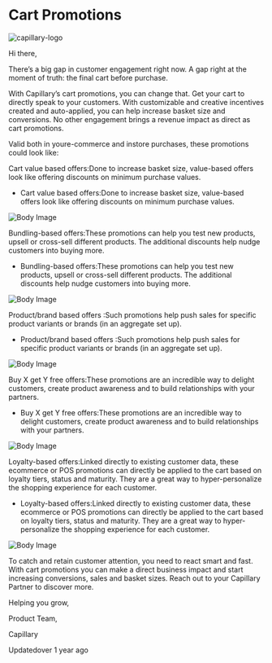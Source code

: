 # Cart Promotions

![capillary-logo](https://s3.amazonaws.com/fileservice.in/intouch_creative_assets/a050887c-3d65-40aa-913e-a75060ae.png)

Hi there,

There’s a big gap in customer engagement right now. A gap right at the moment of truth: the final cart before purchase.

With Capillary’s cart promotions, you can change that. Get your cart to directly speak to your customers. With customizable and creative incentives created and auto-applied, you can help increase basket size and conversions. No other engagement brings a revenue impact as direct as cart promotions.

Valid both in youre-commerce and instore purchases, these promotions could look like:

Cart value based offers:Done to increase basket size, value-based offers look like offering discounts on minimum purchase values.

- Cart value based offers:Done to increase basket size, value-based offers look like offering discounts on minimum purchase values.

![Body Image](https://s3.amazonaws.com/fileservice.in/intouch_creative_assets/5c64e196-e863-4df1-8c41-5eba085e.png)

Bundling-based offers:These promotions can help you test new products, upsell or cross-sell different products. The additional discounts help nudge customers into buying more.

- Bundling-based offers:These promotions can help you test new products, upsell or cross-sell different products. The additional discounts help nudge customers into buying more.

![Body Image](https://s3.amazonaws.com/fileservice.in/intouch_creative_assets/13f61440-3fb0-4c2d-bee6-166091d7.png)

Product/brand based offers :Such promotions help push sales for specific product variants or brands (in an aggregate set up).

- Product/brand based offers :Such promotions help push sales for specific product variants or brands (in an aggregate set up).

![Body Image](https://s3.amazonaws.com/fileservice.in/intouch_creative_assets/f2e95d69-6daa-4448-a82a-6b229065.png)

Buy X get Y free offers:These promotions are an incredible way to delight customers, create product awareness and to build relationships with your partners.

- Buy X get Y free offers:These promotions are an incredible way to delight customers, create product awareness and to build relationships with your partners.

![Body Image](https://s3.amazonaws.com/fileservice.in/intouch_creative_assets/b77e62b1-a73b-4dd8-bc29-f56ce5d1.png)

Loyalty-based offers:Linked directly to existing customer data, these ecommerce or POS promotions can directly be applied to the cart based on loyalty tiers, status and maturity. They are a great way to hyper-personalize the shopping experience for each customer.

- Loyalty-based offers:Linked directly to existing customer data, these ecommerce or POS promotions can directly be applied to the cart based on loyalty tiers, status and maturity. They are a great way to hyper-personalize the shopping experience for each customer.

![Body Image](https://s3.amazonaws.com/fileservice.in/intouch_creative_assets/6c9772c1-600c-4cdc-beb2-5cf43ef2.png)

To catch and retain customer attention, you need to react smart and fast. With cart promotions you can make a direct business impact and start increasing conversions, sales and basket sizes. Reach out to your Capillary Partner to discover more.

Helping you grow,

Product Team,

Capillary

Updatedover 1 year ago